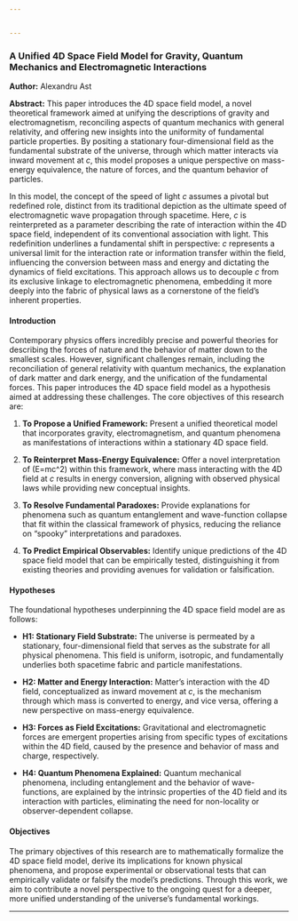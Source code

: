 ```yaml
---


---
```


<h3 id="a-unified-4d-space-field-model-for-gravity-quantum-mechanics-and-electromagnetic-interactions">A Unified 4D Space Field Model for Gravity, Quantum Mechanics and Electromagnetic Interactions</h3>
<p><strong>Author:</strong> Alexandru Ast</p>
<p><strong>Abstract:</strong> This paper introduces the 4D space field model, a novel theoretical framework aimed at unifying the descriptions of gravity and electromagnetism, reconciling aspects of quantum mechanics with general relativity, and offering new insights into the uniformity of fundamental particle properties. By positing a stationary four-dimensional field as the fundamental substrate of the universe, through which matter interacts via inward movement at <em>c</em>, this model proposes a unique perspective on mass-energy equivalence, the nature of forces, and the quantum behavior of particles.</p>
<p>In this model, the concept of the speed of light <em>c</em> assumes a pivotal but redefined role, distinct from its traditional depiction as the ultimate speed of electromagnetic wave propagation through spacetime. Here, <em>c</em> is reinterpreted as a parameter describing the rate of interaction within the 4D space field, independent of its conventional association with light. This redefinition underlines a fundamental shift in perspective: <em>c</em> represents a universal limit for the interaction rate or information transfer within the field, influencing the conversion between mass and energy and dictating the dynamics of field excitations. This approach allows us to decouple <em>c</em> from its exclusive linkage to electromagnetic phenomena, embedding it more deeply into the fabric of physical laws as a cornerstone of the field’s inherent properties.</p>
<h4 id="introduction">Introduction</h4>
<p>Contemporary physics offers incredibly precise and powerful theories for describing the forces of nature and the behavior of matter down to the smallest scales. However, significant challenges remain, including the reconciliation of general relativity with quantum mechanics, the explanation of dark matter and dark energy, and the unification of the fundamental forces. This paper introduces the 4D space field model as a hypothesis aimed at addressing these challenges. The core objectives of this research are:</p>
<ol>
<li>
<p><strong>To Propose a Unified Framework:</strong> Present a unified theoretical model that incorporates gravity, electromagnetism, and quantum phenomena as manifestations of interactions within a stationary 4D space field.</p>
</li>
<li>
<p><strong>To Reinterpret Mass-Energy Equivalence:</strong> Offer a novel interpretation of (E=mc^2) within this framework, where mass interacting with the 4D field at <em>c</em> results in energy conversion, aligning with observed physical laws while providing new conceptual insights.</p>
</li>
<li>
<p><strong>To Resolve Fundamental Paradoxes:</strong> Provide explanations for phenomena such as quantum entanglement and wave-function collapse that fit within the classical framework of physics, reducing the reliance on “spooky” interpretations and paradoxes.</p>
</li>
<li>
<p><strong>To Predict Empirical Observables:</strong> Identify unique predictions of the 4D space field model that can be empirically tested, distinguishing it from existing theories and providing avenues for validation or falsification.</p>
</li>
</ol>
<h4 id="hypotheses">Hypotheses</h4>
<p>The foundational hypotheses underpinning the 4D space field model are as follows:</p>
<ul>
<li>
<p><strong>H1: Stationary Field Substrate:</strong> The universe is permeated by a stationary, four-dimensional field that serves as the substrate for all physical phenomena. This field is uniform, isotropic, and fundamentally underlies both spacetime fabric and particle manifestations.</p>
</li>
<li>
<p><strong>H2: Matter and Energy Interaction:</strong> Matter’s interaction with the 4D field, conceptualized as inward movement at <em>c</em>, is the mechanism through which mass is converted to energy, and vice versa, offering a new perspective on mass-energy equivalence.</p>
</li>
<li>
<p><strong>H3: Forces as Field Excitations:</strong> Gravitational and electromagnetic forces are emergent properties arising from specific types of excitations within the 4D field, caused by the presence and behavior of mass and charge, respectively.</p>
</li>
<li>
<p><strong>H4: Quantum Phenomena Explained:</strong> Quantum mechanical phenomena, including entanglement and the behavior of wave-functions, are explained by the intrinsic properties of the 4D field and its interaction with particles, eliminating the need for non-locality or observer-dependent collapse.</p>
</li>
</ul>
<h4 id="objectives">Objectives</h4>
<p>The primary objectives of this research are to mathematically formalize the 4D space field model, derive its implications for known physical phenomena, and propose experimental or observational tests that can empirically validate or falsify the model’s predictions. Through this work, we aim to contribute a novel perspective to the ongoing quest for a deeper, more unified understanding of the universe’s fundamental workings.</p>
<hr>


